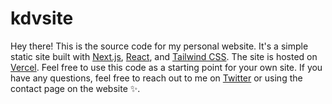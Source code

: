 # kdvsite

Hey there! This is the source code for my personal website. It's a simple static site built with [Next.js](https://nextjs.org/), [React](https://reactjs.org/), and [Tailwind CSS](https://tailwindcss.com/). The site is hosted on [Vercel](https://vercel.com/). Feel free to use this code as a starting point for your own site. If you have any questions, feel free to reach out to me on [Twitter](https://twitter.com/kirbodev) or using the contact page on the website ✨.
